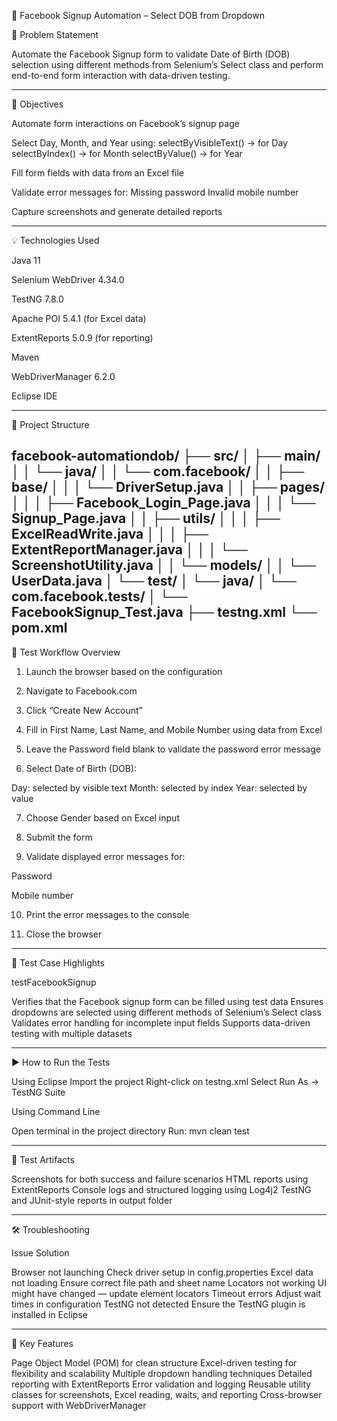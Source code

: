 📘 Facebook Signup Automation – Select DOB from Dropdown

📌 Problem Statement

Automate the Facebook Signup form to validate Date of Birth (DOB)
 selection using different methods from Selenium’s Select class and perform end-to-end form interaction
  with data-driven testing.

---

🎯 Objectives

Automate form interactions on Facebook’s signup page

Select Day, Month, and Year using:
selectByVisibleText() → for Day
selectByIndex() → for Month
selectByValue() → for Year

Fill form fields with data from an Excel file

Validate error messages for:
Missing password
Invalid mobile number

Capture screenshots and generate detailed reports

---

💡 Technologies Used

Java 11

Selenium WebDriver 4.34.0

TestNG 7.8.0

Apache POI 5.4.1 (for Excel data)

ExtentReports 5.0.9 (for reporting)

Maven

WebDriverManager 6.2.0

Eclipse IDE



---

📁 Project Structure

facebook-automationdob/
├── src/
│ ├── main/
│ │ └── java/
│ │ └── com.facebook/
│ │ ├── base/
│ │ │ └── DriverSetup.java
│ │ ├── pages/
│ │ │ ├── Facebook_Login_Page.java
│ │ │ └── Signup_Page.java
│ │ ├── utils/
│ │ │ ├── ExcelReadWrite.java
│ │ │ ├── ExtentReportManager.java
│ │ │ └── ScreenshotUtility.java
│ │ └── models/
│ │ └── UserData.java
│ └── test/
│    └── java/
│       └── com.facebook.tests/
│         └── FacebookSignup_Test.java
├── testng.xml
└── pom.xml
---

🧾 Test Workflow Overview

1. Launch the browser based on the configuration


2. Navigate to Facebook.com


3. Click “Create New Account”


4. Fill in First Name, Last Name, and Mobile Number using data from Excel


5. Leave the Password field blank to validate the password error message


6. Select Date of Birth (DOB):

Day: selected by visible text
Month: selected by index
Year: selected by value



7. Choose Gender based on Excel input


8. Submit the form


9. Validate displayed error messages for:

Password

Mobile number



10. Print the error messages to the console


11. Close the browser




---

🧪 Test Case Highlights

testFacebookSignup

Verifies that the Facebook signup form can be filled using test data
Ensures dropdowns are selected using different methods of Selenium’s Select class
Validates error handling for incomplete input fields
Supports data-driven testing with multiple datasets



---

▶️ How to Run the Tests

Using Eclipse
Import the project
Right-click on testng.xml
Select Run As → TestNG Suite


Using Command Line

Open terminal in the project directory
Run: mvn clean test



---

📸 Test Artifacts

Screenshots for both success and failure scenarios
HTML reports using ExtentReports
Console logs and structured logging using Log4j2
TestNG and JUnit-style reports in output folder



---

🛠️ Troubleshooting

Issue Solution

Browser not launching Check driver setup in config.properties
Excel data not loading Ensure correct file path and sheet name
Locators not working UI might have changed — update element locators
Timeout errors Adjust wait times in configuration
TestNG not detected Ensure the TestNG plugin is installed in Eclipse



---

📌 Key Features

Page Object Model (POM) for clean structure
Excel-driven testing for flexibility and scalability
Multiple dropdown handling techniques
Detailed reporting with ExtentReports
Error validation and logging
Reusable utility classes for screenshots, Excel reading, waits, and reporting
Cross-browser support with WebDriverManager




